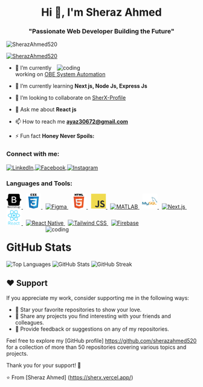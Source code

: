 <h1 align="center">Hi 👋, I'm Sheraz Ahmed</h1>
<h3 align="center">"Passionate Web Developer Building the Future"</h3>


<p align="left"> <img src="https://komarev.com/ghpvc/?username=sherazahmed520&label=Profile%20views&color=0e75b6&style=flat" alt="SherazAhmed520" /> </p>

<p align="left"> <a href="https://github.com/ryo-ma/github-profile-trophy"><img src="https://github-profile-trophy.vercel.app/?username=sherazahmed520" alt="SherazAhmed520" /></a> </p>
  <img align="right" alt="coding" width="370" src="https://user-images.githubusercontent.com/74038190/229223263-cf2e4b07-2615-4f87-9c38-e37600f8381a.gif" />



- 🔭 I’m currently working on [OBE System Automation](https://obesystem.netlify.app/)

- 🌱 I’m currently learning **Next js, Node Js, Express Js**

- 👯 I’m looking to collaborate on [SherX-Profile](https://sherx.vercel.app/)

- 💬 Ask me about **React js**

- 📫 How to reach me **ayaz30672@gmail.com**

- ⚡ Fun fact **Honey Never Spoils:**

<h3 align="left">Connect with me:</h3>
<p align="left">
  <a href="https://www.linkedin.com/in/sheraz-ahmed-44a1a6200/" target="_blank" rel="noreferrer">
    <img align="center" src="https://raw.githubusercontent.com/rahuldkjain/github-profile-readme-generator/master/src/images/icons/Social/linked-in-alt.svg" alt="LinkedIn" height="30" width="40" />
  </a> 
  <a href="https://web.facebook.com/sherazahmedpathan" target="_blank" rel="noreferrer">
    <img align="center" src="https://raw.githubusercontent.com/rahuldkjain/github-profile-readme-generator/master/src/images/icons/Social/facebook.svg" alt="Facebook" height="30" width="40" />
  </a> 
  <a href="https://www.instagram.com/sherazs520/?igshid=MTNiYzNiMzkwZA%3D%3D" target="_blank" rel="noreferrer">
    <img align="center" src="https://raw.githubusercontent.com/rahuldkjain/github-profile-readme-generator/master/src/images/icons/Social/instagram.svg" alt="Instagram" height="30" width="40" />
  </a> 
 
</p>


<h3 align="left">Languages and Tools:</h3>
<p align="left">
  <a href="https://getbootstrap.com" target="_blank" rel="noreferrer">
    <img src="https://raw.githubusercontent.com/devicons/devicon/master/icons/bootstrap/bootstrap-plain-wordmark.svg" alt="Bootstrap" width="40" height="40"/>
  </a> &nbsp;
  <a href="https://www.w3schools.com/css/" target="_blank" rel="noreferrer">
    <img src="https://raw.githubusercontent.com/devicons/devicon/master/icons/css3/css3-original-wordmark.svg" alt="CSS3" width="40" height="40"/>
  </a> &nbsp;
  <a href="https://www.figma.com/" target="_blank" rel="noreferrer">
    <img src="https://www.vectorlogo.zone/logos/figma/figma-icon.svg" alt="Figma" width="40" height="40"/>
  </a> &nbsp;
  <a href="https://www.w3.org/html/" target="_blank" rel="noreferrer">
    <img src="https://raw.githubusercontent.com/devicons/devicon/master/icons/html5/html5-original-wordmark.svg" alt="HTML5" width="40" height="40"/>
  </a> &nbsp;
  <a href="https://developer.mozilla.org/en-US/docs/Web/JavaScript" target="_blank" rel="noreferrer">
    <img src="https://raw.githubusercontent.com/devicons/devicon/master/icons/javascript/javascript-original.svg" alt="JavaScript" width="40" height="40"/>
  </a> &nbsp;
  <a href="https://www.mathworks.com/" target="_blank" rel="noreferrer">
    <img src="https://upload.wikimedia.org/wikipedia/commons/2/21/Matlab_Logo.png" alt="MATLAB" width="40" height="40"/>
  </a> &nbsp;
  <a href="https://www.mysql.com/" target="_blank" rel="noreferrer">
    <img src="https://raw.githubusercontent.com/devicons/devicon/master/icons/mysql/mysql-original-wordmark.svg" alt="MySQL" width="40" height="40"/>
  </a> &nbsp;
  <a href="https://nextjs.org/" target="_blank" rel="noreferrer">
    <img src="https://cdn.worldvectorlogo.com/logos/nextjs-2.svg" alt="Next.js" width="40" height="40"/>
  </a> &nbsp;
  <a href="https://reactjs.org/" target="_blank" rel="noreferrer">
    <img src="https://raw.githubusercontent.com/devicons/devicon/master/icons/react/react-original-wordmark.svg" alt="React" width="40" height="40"/>
  </a> &nbsp;
  <a href="https://reactnative.dev/" target="_blank" rel="noreferrer">
    <img src="https://reactnative.dev/img/header_logo.svg" alt="React Native" width="40" height="40"/>
  </a> &nbsp;
  <a href="https://tailwindcss.com/" target="_blank" rel="noreferrer">
    <img src="https://www.vectorlogo.zone/logos/tailwindcss/tailwindcss-icon.svg" alt="Tailwind CSS" width="40" height="40"/>
  </a> &nbsp;
  <a href="https://firebase.google.com/" target="_blank" rel="noreferrer">
    <img src="https://www.vectorlogo.zone/logos/firebase/firebase-icon.svg" alt="Firebase" width="40" height="40"/>
  </a>
  <img align="right" alt="coding" width="400" src="https://user-images.githubusercontent.com/74038190/213910845-af37a709-8995-40d6-be59-724526e3c3d7.gif" />
</p>


# GitHub Stats

![Top Languages](https://github-readme-stats.vercel.app/api/top-langs/?username=SherazAhmed520&layout=compact&theme=radical)
![GitHub Stats](https://github-readme-stats.vercel.app/api?username=SherazAhmed520&show_icons=true&count_private=true&hide=contribs&theme=onedark)
![GitHub Streak](https://github-readme-streak-stats.herokuapp.com/?user=SherazAhmed520&theme=onedark)


## ❤️ Support

If you appreciate my work, consider supporting me in the following ways:

- 🌟 Star your favorite repositories to show your love.
- 📢 Share any projects you find interesting with your friends and colleagues.
- 💬 Provide feedback or suggestions on any of my repositories.

Feel free to explore my [GitHub profile] https://github.com/sherazahmed520 for a collection of more than 50 repositories covering various topics and projects.

Thank you for your support! 🙌

⭐️ From [Sheraz Ahmed] (https://sherx.vercel.app/)
